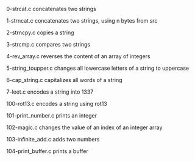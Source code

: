 0-strcat.c concatenates two strings

1-strncat.c concatenates two strings, using n bytes from src

2-strncpy.c copies a string

3-strcmp.c compares two strings

4-rev_array.c reverses the content of an array of integers

5-string_toupper.c changes all lowercase letters of a string to uppercase

6-cap_string.c capitalizes all words of a string

7-leet.c encodes a string into 1337

100-rot13.c encodes a string using rot13

101-print_number.c prints an integer

102-magic.c changes the value of an index of an integer array

103-infinite_add.c adds two numbers

104-print_buffer.c prints a buffer
